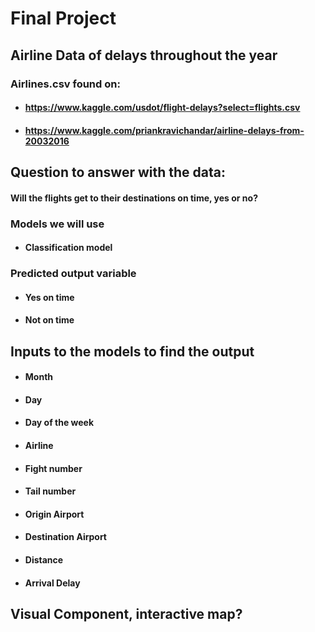 # Final Project
## Airline Data of delays throughout the year
### Airlines.csv found on:
- #### https://www.kaggle.com/usdot/flight-delays?select=flights.csv
- #### https://www.kaggle.com/priankravichandar/airline-delays-from-20032016
## Question to answer with the data:
#### Will the flights get to their destinations on time, yes or no?
### Models we will use
- #### Classification model
### Predicted output variable
- #### Yes on time
- #### Not on time
## Inputs to the models to find the output
- #### Month
- #### Day
- #### Day of the week
- #### Airline
- #### Fight number
- #### Tail number
- #### Origin Airport
- #### Destination Airport
- #### Distance
- #### Arrival Delay
## Visual Component, interactive map?
 
